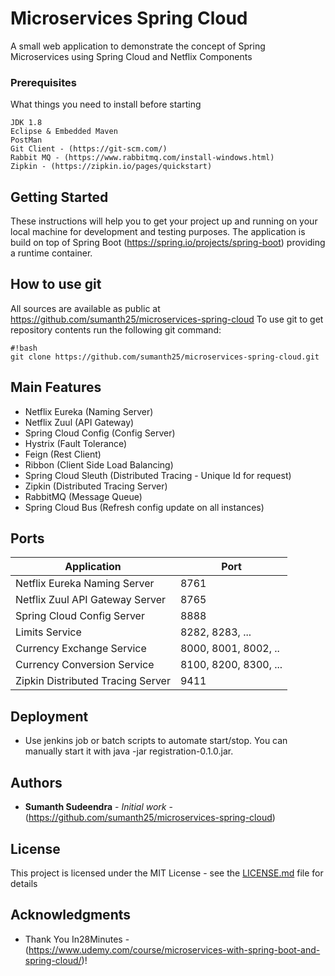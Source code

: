 # Microservices Spring Cloud
A small web application to demonstrate the concept of Spring Microservices using Spring Cloud and Netflix Components

### Prerequisites

What things you need to install before starting

```
JDK 1.8
Eclipse & Embedded Maven
PostMan
Git Client - (https://git-scm.com/)
Rabbit MQ - (https://www.rabbitmq.com/install-windows.html)
Zipkin - (https://zipkin.io/pages/quickstart)
```
## Getting Started

These instructions will help you to get your project up and running on your local machine for development and testing purposes. The application is build on top of Spring Boot (https://spring.io/projects/spring-boot) providing a runtime container. 

## How to use git ##

All sources are available as public at https://github.com/sumanth25/microservices-spring-cloud
To use git to get repository contents run the following git command:

```
#!bash
git clone https://github.com/sumanth25/microservices-spring-cloud.git
```
## Main Features

* Netflix Eureka (Naming Server)
* Netflix Zuul (API Gateway)
* Spring Cloud Config (Config Server)
* Hystrix (Fault Tolerance)
* Feign (Rest Client)
* Ribbon (Client Side Load Balancing)
* Spring Cloud Sleuth (Distributed Tracing - Unique Id for request)
* Zipkin (Distributed Tracing Server)
* RabbitMQ (Message Queue)
* Spring Cloud Bus (Refresh config update on all instances)

## Ports

|     Application       |     Port          |
| ------------- | ------------- |
| Netflix Eureka Naming Server | 8761 |
| Netflix Zuul API Gateway Server | 8765 |
| Spring Cloud Config Server | 8888 |
| Limits Service | 8282, 8283, ... |
| Currency Exchange Service | 8000, 8001, 8002, ..  |
| Currency Conversion Service | 8100, 8200, 8300, ... |
| Zipkin Distributed Tracing Server | 9411 |

## Deployment

* Use jenkins job or batch scripts to automate start/stop. You can manually start it with java -jar registration-0.1.0.jar. 


## Authors

* **Sumanth Sudeendra**  - *Initial work* - (https://github.com/sumanth25/microservices-spring-cloud)

## License

This project is licensed under the MIT License - see the [LICENSE.md](LICENSE.md) file for details

## Acknowledgments

* Thank You In28Minutes - (https://www.udemy.com/course/microservices-with-spring-boot-and-spring-cloud/)!
